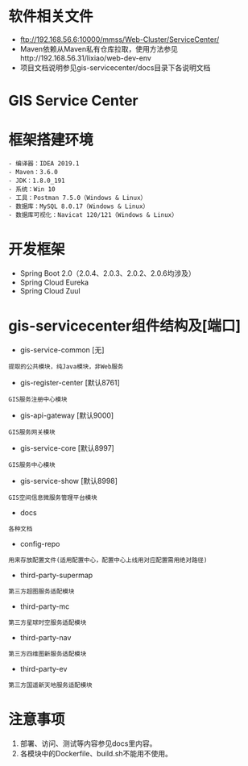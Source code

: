 # 软件相关文件
- ftp://192.168.56.6:10000/mmss/Web-Cluster/ServiceCenter/
- Maven依赖从Maven私有仓库拉取，使用方法参见http://192.168.56.31/lixiao/web-dev-env
- 项目文档说明参见gis-servicecenter/docs目录下各说明文档

# GIS Service Center
# 框架搭建环境
````
- 编译器：IDEA 2019.1
- Maven：3.6.0
- JDK：1.8.0_191
- 系统：Win 10
- 工具：Postman 7.5.0（Windows & Linux）
- 数据库：MySQL 8.0.17（Windows & Linux）
- 数据库可视化：Navicat 120/121（Windows & Linux）
````

# 开发框架
- Spring Boot 2.0（2.0.4、2.0.3、2.0.2、2.0.6均涉及）
- Spring Cloud Eureka
- Spring Cloud Zuul

# gis-servicecenter组件结构及[端口]
- gis-service-common   [无]

```
提取的公共模块，纯Java模块，非Web服务
```
- gis-register-center   [默认8761]

```
GIS服务注册中心模块
```
- gis-api-gateway       [默认9000]

```
GIS服务网关模块
```
- gis-service-core      [默认8997]

```
GIS服务中心模块
```
- gis-service-show      [默认8998]

```
GIS空间信息微服务管理平台模块
```
- docs      

```
各种文档
```
- config-repo  

```
用来存放配置文件(适用配置中心，配置中心上线用对应配置需用绝对路径)
```
- third-party-supermap  

```
第三方超图服务适配模块
```
- third-party-mc

```
第三方星球时空服务适配模块
```
- third-party-nav

```
第三方四维图新服务适配模块
```
- third-party-ev

```
第三方国遥新天地服务适配模块
```


# 注意事项
1. 部署、访问、测试等内容参见docs里内容。
2. 各模块中的Dockerfile、build.sh不能用不使用。
